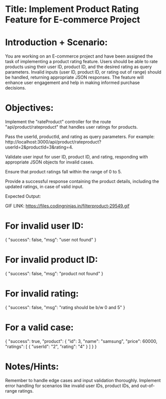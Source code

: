 # Title: Implement Product Rating Feature for E-commerce Project

# Introduction + Scenario:

You are working on an E-commerce project and have been assigned the task of implementing a product rating feature. Users should be able to rate products using their user ID, product ID, and the desired rating as query parameters. Invalid inputs (user ID, product ID, or rating out of range) should be handled, returning appropriate JSON responses. The feature will enhance user engagement and help in making informed purchase decisions.

# Objectives:

Implement the "rateProduct" controller for the route "api/product/rateproduct" that handles user ratings for products.

Pass the userId, productId, and rating as query parameters. For example: http://localhost:3000/api/product/rateproduct?userId=2&productId=3&rating=4.

Validate user input for user ID, product ID, and rating, responding with appropriate JSON objects for invalid cases.

Ensure that product ratings fall within the range of 0 to 5.

Provide a successful response containing the product details, including the updated ratings, in case of valid input.

Expected Output:

GIF LINK: https://files.codingninjas.in/filterproduct-29549.gif

# For invalid user ID:

{
"success": false,
"msg": "user not found"
}

# For invalid product ID:

{
"success": false,
"msg": "product not found"
}

# For invalid rating:

{
"success": false,
"msg": "rating should be b/w 0 and 5"
}

# For a valid case:

{
"success": true,
"product": {
"id": 3,
"name": "samsung",
"price": 60000,
"ratings": [
{
"userId": "2",
"rating": "4"
}
]
}
}

# Notes/Hints:

Remember to handle edge cases and input validation thoroughly.
Implement error handling for scenarios like invalid user IDs, product IDs, and out-of-range ratings.
